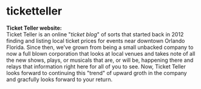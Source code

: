# ticketteller
<b>Ticket Teller website:</b>
<br>
Ticket Teller is an online "<em>ticket blog</em>" of sorts that started back in 2012 finding and listing local ticket prices for events near downtown Orlando Florida. Since then, we've grown from being a small unbacked company to now a full blown corporation that looks at local venues and takes note of all the new shows, plays, or musicals that are, or will be, happening there and relays that information right here for all of you to see. Now, Ticket Teller looks forward to continuing this "trend" of upward groth in the company and gracfully looks forward to your return.
